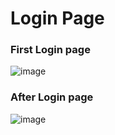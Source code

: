 ﻿# Login Page
 
 ### First Login page
 
 ![image](https://github.com/gokarna123-goku/login-page/assets/70308228/b346460e-932f-45c5-987a-9d6afbd09a82)


### After Login page

![image](https://github.com/gokarna123-goku/login-page/assets/70308228/cc47235a-5930-44b6-abff-b75d3f73eec7)

